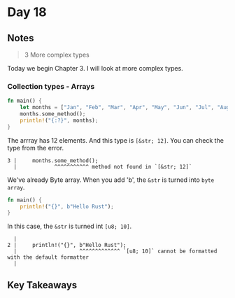 # Day 18

## Notes

> 3 More complex types

Today we begin Chapter 3. I will look at more complex types.

### Collection types - Arrays

```rust
fn main() {
    let months = ["Jan", "Feb", "Mar", "Apr", "May", "Jun", "Jul", "Aug", "Sep", "Oct", "Nov", "Dec"];
    months.some_method();
    println!("{:?}", months);
}
```

The arrray has 12 elements. And this type is `[&str; 12]`.
You can check the type from the error.

```text
3 |     months.some_method();
  |            ^^^^^^^^^^^ method not found in `[&str; 12]`
```

We've already Byte array. When you add 'b', the `&str` is turned into `byte array`.

```rust
fn main() {
    println!("{}", b"Hello Rust");
}
```

In this case, the `&str` is turned int `[u8; 10]`.

```text
  |
2 |     println!("{}", b"Hello Rust");
  |                    ^^^^^^^^^^^^^ `[u8; 10]` cannot be formatted with the default formatter
  |
```

## Key Takeaways
